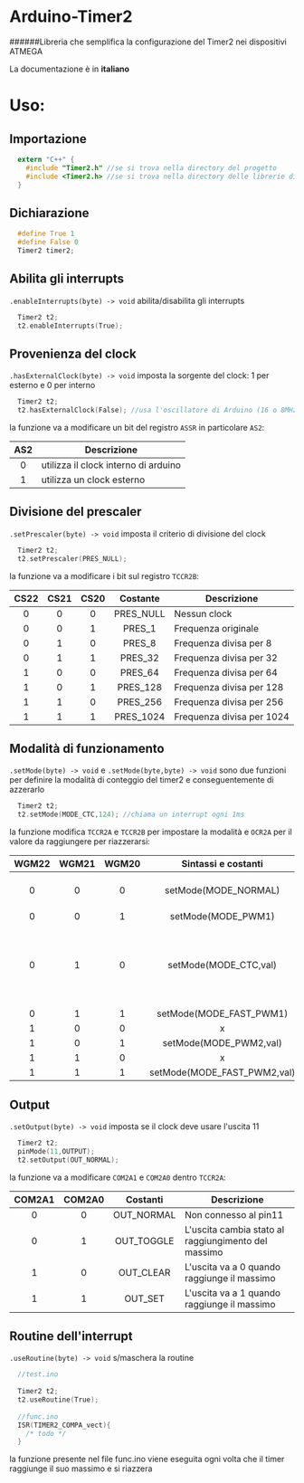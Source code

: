 # Arduino-Timer2
######Libreria che semplifica la configurazione del Timer2 nei dispositivi ATMEGA

La documentazione è in **italiano**

# Uso:

## Importazione
```C
  extern "C++" {
    #include "Timer2.h" //se si trova nella directory del progetto
    #include <Timer2.h> //se si trova nella directory delle librerie di Arduino
  }
```

## Dichiarazione
```C++
  #define True 1
  #define False 0
  Timer2 timer2;
```

## Abilita gli interrupts
`.enableInterrupts(byte) -> void` abilita/disabilita gli interrupts

```C++
  Timer2 t2;
  t2.enableInterrupts(True);
```

## Provenienza del clock
`.hasExternalClock(byte) -> void` imposta la sorgente del clock: 1 per esterno e 0 per interno

```C++
  Timer2 t2;
  t2.hasExternalClock(False); //usa l'oscillatore di Arduino (16 o 8MHz)
```

la funzione va a modificare un bit del registro `ASSR` in particolare `AS2`:

|  AS2  | Descrizione                          |
| :---: | ------------------------------------ |
|   0   | utilizza il clock interno di arduino |
|   1   | utilizza un clock esterno            |

## Divisione del prescaler

`.setPrescaler(byte) -> void` imposta il criterio di divisione del clock

```C++
  Timer2 t2;
  t2.setPrescaler(PRES_NULL);
```

la funzione va a modificare i bit sul registro `TCCR2B`:

|  CS22  |  CS21  |  CS20  | Costante  | Descrizione               |
| :----: | :----: | :----: | :-------: | ------------------------- |
|    0   |    0   |    0   | PRES_NULL | Nessun clock              |
|    0   |    0   |    1   | PRES_1    | Frequenza originale       |
|    0   |    1   |    0   | PRES_8    | Frequenza divisa per 8    |
|    0   |    1   |    1   | PRES_32   | Frequenza divisa per 32   |
|    1   |    0   |    0   | PRES_64   | Frequenza divisa per 64   |
|    1   |    0   |    1   | PRES_128  | Frequenza divisa per 128  |
|    1   |    1   |    0   | PRES_256  | Frequenza divisa per 256  |
|    1   |    1   |    1   | PRES_1024 | Frequenza divisa per 1024 |

## Modalità di funzionamento

`.setMode(byte) -> void` e `.setMode(byte,byte) -> void` sono due funzioni per definire la modalità di conteggio del timer2 e conseguentemente di azzerarlo

```C++
  Timer2 t2;
  t2.setMode(MODE_CTC,124); //chiama un interrupt ogni 1ms
```

la funzione modifica `TCCR2A` e `TCCR2B` per impostare la modalità e `OCR2A` per il valore da raggiungere per riazzerarsi:

| WGM22 | WGM21 | WGM20 |     Sintassi e costanti     |Descrizione|
| :---: | :---: | :---: | :-------------------------: |---|
|   0   |   0   |   0   | setMode(MODE_NORMAL)        | Il contatore si azzera a 0xFF (255) |
|   0   |   0   |   1   | setMode(MODE_PWM1)          |                                     |
|   0   |   1   |   0   | setMode(MODE_CTC,val)       | Quando il contatore raggiunge il valore contenuto in val si azzera|
|   0   |   1   |   1   | setMode(MODE_FAST_PWM1)     |                                     |
|   1   |   0   |   0   | x                           |                                     |
|   1   |   0   |   1   | setMode(MODE_PWM2,val)      |                                     |
|   1   |   1   |   0   | x                           |                                     |
|   1   |   1   |   1   | setMode(MODE_FAST_PWM2,val) |                                     |

## Output

`.setOutput(byte) -> void` imposta se il clock deve usare l'uscita 11

```C++
  Timer2 t2;
  pinMode(11,OUTPUT);
  t2.setOutput(OUT_NORMAL);
```

la funzione va a modificare `COM2A1` e `COM2A0` dentro `TCCR2A`:

| COM2A1 | COM2A0 |  Costanti  | Descrizione                                         |
| :----: | :----: | :--------: | --------------------------------------------------- |
|   0    |    0   | OUT_NORMAL | Non connesso al pin11                               |
|   0    |    1   | OUT_TOGGLE | L'uscita cambia stato al raggiungimento del massimo |
|   1    |    0   | OUT_CLEAR  | L'uscita va a 0 quando raggiunge il massimo         |
|   1    |    1   | OUT_SET    | L'uscita va a 1 quando raggiunge il massimo         |

## Routine dell'interrupt

`.useRoutine(byte) -> void` s/maschera la routine

```C++
  //test.ino
  
  Timer2 t2;
  t2.useRoutine(True);
  
  //func.ino
  ISR(TIMER2_COMPA_vect){
    /* todo */
  }
```

la funzione presente nel file func.ino viene eseguita ogni volta che il timer raggiunge il suo massimo e si riazzera
